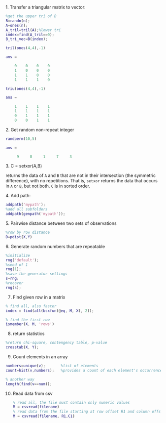 1\. Transfer a triangular matrix to vector:

```matlab
%get the upper tri of B
B=randn(n);
A=ones(n);
A_tril=tril(A);%lower tri
index=find(A_tril==0);
B_tri_vec=B(index);
```

```matlab
tril(ones(4,4),-1)

ans =

    0    0    0    0
    1    0    0    0
    1    1    0    0
    1    1    1    0
```

```matlab
triu(ones(4,4),-1)

ans = 

    1    1    1    1
    1    1    1    1
    0    1    1    1
    0    0    1    1
```

2\. Get random non-repeat integer

```matlab
randperm(10,5)

ans =

     9     8     1     7     3

```

3\. C = setxor(A,B)

returns the data of `A` and `B` that are not in their intersection (the symmetric difference), with no repetitions. That is, `setxor` returns the data that occurs in `A` or `B`, but not both. `C` is in sorted order.

4\. Add path:
```matlab
addpath('mypath');
%add all subfolders
addpath(genpath('mypath'));
```

5\. Pairwise distance between two sets of observations
```matlab
%row by row distance
D=pdist(X,Y)
```

6\. Generate random numbers that are repeatable
```matlab
%initialize
rng('default');
%seed of 1
rng(1);
%save the generator settings
s=rng;
%recover
rng(s);
```

7. Find given row in a matrix

```matlab
% find all, also faster
index = find(all(bsxfun(@eq, M, X), 2));

% find the first row
ismember(X, M, 'rows')
```

8. return statistics

``` matlab
%return chi-square, contengency table, p-value
crosstab(X, Y);
```

9. Count elements in an array
```matlab
numbers=unique(v);       %list of elements
count=hist(v,numbers);   %provides a count of each element's occurrence
```
```matlab
% another way
length(find(v==num));
```

10. Read data from csv

    ```matlab
    % read all, the file must contain only numeric values
    M = csvread(filename)
    % read data from the file starting at row offset R1 and column offset C1
    M = csvread(filename, R1,C1)
    ```

    ​